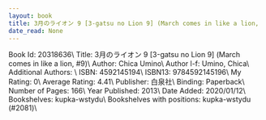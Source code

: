 ```yaml
---
layout: book
title: 3月のライオン 9 [3-gatsu no Lion 9] (March comes in like a lion,  no. 9)
date_read: None
---
```


Book Id: 20318636\ 
Title: 3月のライオン 9 [3-gatsu no Lion 9] (March comes in like a lion, #9)\ 
Author: Chica Umino\ 
Author l-f: Umino, Chica\ 
Additional Authors: \ 
ISBN: 4592145194\ 
ISBN13: 9784592145196\ 
My Rating: 0\ 
Average Rating: 4.41\ 
Publisher: 白泉社\ 
Binding: Paperback\ 
Number of Pages: 166\ 
Year Published: 2013\ 
Date Added: 2020/01/12\ 
Bookshelves: kupka-wstydu\ 
Bookshelves with positions: kupka-wstydu (#2081)\ 

